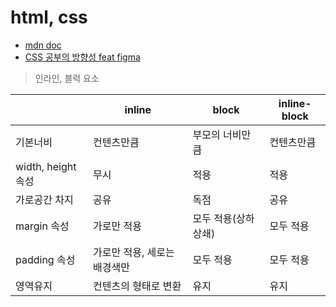 # html, css

* [mdn doc](https://developer.mozilla.org/ko/docs/Learn)
* [CSS 공부의 방향성 feat figma](https://velog.io/@teo/CSS-%EA%B3%B5%EB%B6%80-%EC%96%B4%EB%96%BB%EA%B2%8C-%ED%95%B4%EC%95%BC-%ED%95%98%EB%82%98%EC%9A%94-%EC%9D%B4%EB%A1%A0%ED%8E%B8-feat.-figma)

> 인라인, 블럭 요소

||inline|block|inline-block|
|---|---|---|---|
|기본너비|컨텐츠만큼|부모의 너비만큼|컨텐츠만큼|
|width, height 속성|무시|적용|적용|
|가로공간 차지|공유|독점|공유|
|margin 속성|가로만 적용|모두 적용(상하 상쇄)|모두 적용|
|padding 속성|가로만 적용, 세로는 배경색만|모두 적용|모두 적용|
|영역유지|컨텐츠의 형태로 변환|유지|유지|
